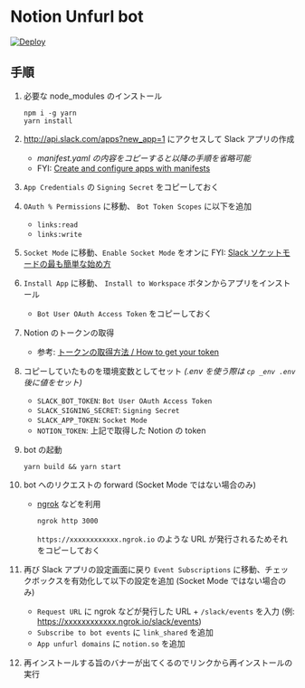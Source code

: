 # Notion Unfurl bot

[![Deploy](https://www.herokucdn.com/deploy/button.svg)](https://heroku.com/deploy?template=https://github.com/75asa/slack-notion-unfurl-app/tree/master{:target="_blank"})

## 手順

1. 必要な node_modules のインストール

   ```
   npm i -g yarn
   yarn install
   ```

1. http://api.slack.com/apps?new_app=1 にアクセスして Slack アプリの作成
   - *manifest.yaml の内容をコピーすると以降の手順を省略可能*
   - FYI: [Create and configure apps with manifests](https://api.slack.com/reference/manifests)
1. `App Credentials` の `Signing Secret` をコピーしておく
1. `OAuth % Permissions` に移動、 `Bot Token Scopes` に以下を追加

   - `links:read`
   - `links:write`
1. `Socket Mode` に移動、`Enable Socket Mode` をオンに FYI: [Slack ソケットモードの最も簡単な始め方
](https://qiita.com/seratch/items/1a460c08c3e245b56441)

1. `Install App` に移動、 `Install to Workspace` ボタンからアプリをインストール

   - `Bot User OAuth Access Token` をコピーしておく

1. Notion のトークンの取得

   - 参考: [トークンの取得方法 / How to get your token](https://www.notion.so/How-to-get-your-token-d7a3421b851f406380fb9ff429cd5d47)

1. コピーしていたものを環境変数としてセット *(.env を使う際は `cp _env .env` 後に値をセット)*

   - `SLACK_BOT_TOKEN`: `Bot User OAuth Access Token`
   - `SLACK_SIGNING_SECRET`: `Signing Secret`
   - `SLACK_APP_TOKEN`: `Socket Mode`
   - `NOTION_TOKEN`: 上記で取得した Notion の token

1. bot の起動

   ```
   yarn build && yarn start
   ```

1. bot へのリクエストの forward (Socket Mode ではない場合のみ)

   - [ngrok](https://ngrok.com/) などを利用
     ```
     ngrok http 3000
     ```
     `https://xxxxxxxxxxxx.ngrok.io` のような URL が発行されるためそれをコピーしておく

1. 再び Slack アプリの設定画面に戻り `Event Subscriptions` に移動、チェックボックスを有効化して以下の設定を追加 (Socket Mode ではない場合のみ)

    - `Request URL` に ngrok などが発行した URL + `/slack/events` を入力 (例: https://xxxxxxxxxxxx.ngrok.io/slack/events)
    - `Subscribe to bot events` に `link_shared` を追加
    - `App unfurl domains` に `notion.so` を追加

1. 再インストールする旨のバナーが出てくるのでリンクから再インストールの実行
